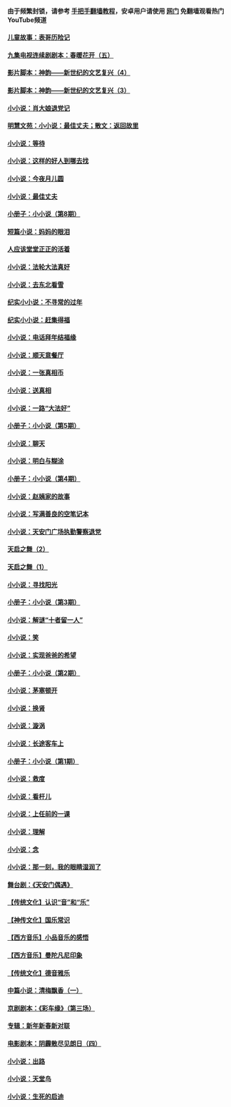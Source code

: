 #### 由于频繁封锁，请参考 [手把手翻墙教程](https://github.com/gfw-breaker/guides/wiki/)，安卓用户请使用 [网门](https://github.com/gfw-breaker/nogfw/blob/master/dl.md?t=07100300) 免翻墙观看热门YouTube频道 

#### [儿童故事：表哥历险记](../pages/328/383535.md?t=07100300) 

#### [九集电视连续剧剧本：春暖花开（五）](../pages/328/275919.md?t=07100300) 

#### [影片脚本：神韵——新世纪的文艺复兴（4）](../pages/328/266089.md?t=07100300) 

#### [影片脚本：神韵——新世纪的文艺复兴（3）](../pages/328/266087.md?t=07100300) 

#### [小小说：肖大娘退党记](../pages/328/239807.md?t=07100300) 

#### [明慧文苑：小小说：最佳丈夫；散文：返回故里](../pages/328/3439.md?t=07100300) 

#### [小小说：等待](../pages/328/223927.md?t=07100300) 

#### [小小说：这样的好人到哪去找](../pages/328/209396.md?t=07100300) 

#### [小小说：今夜月儿圆](../pages/328/193588.md?t=07100300) 

#### [小小说：最佳丈夫](../pages/328/190938.md?t=07100300) 

#### [小册子：小小说（第8期）](../pages/328/188202.md?t=07100300) 

#### [短篇小说：妈妈的眼泪](../pages/328/187712.md?t=07100300) 

#### [人应该堂堂正正的活着](../pages/328/182430.md?t=07100300) 

#### [小小说：法轮大法真好](../pages/328/174669.md?t=07100300) 

#### [小小说：去东北看雪](../pages/328/173882.md?t=07100300) 

#### [纪实小小说：不寻常的过年](../pages/328/173187.md?t=07100300) 

#### [纪实小小说：赶集得福](../pages/328/172652.md?t=07100300) 

#### [小小说：电话拜年结福缘](../pages/328/172533.md?t=07100300) 

#### [小小说：顺天意餐厅](../pages/328/170182.md?t=07100300) 

#### [小小说：一张真相币](../pages/328/169410.md?t=07100300) 

#### [小小说：送真相](../pages/328/166713.md?t=07100300) 

#### [小小说：一路“大法好”](../pages/328/162016.md?t=07100300) 

#### [小册子：小小说（第5期）](../pages/328/161131.md?t=07100300) 

#### [小小说：聊天](../pages/328/159640.md?t=07100300) 

#### [小小说：明白与糊涂](../pages/328/158101.md?t=07100300) 

#### [小册子：小小说（第4期）](../pages/328/158006.md?t=07100300) 

#### [小小说：赵姨家的故事](../pages/328/157843.md?t=07100300) 

#### [小小说：写满善良的空笔记本](../pages/328/157382.md?t=07100300) 

#### [小小说：天安门广场执勤警察退党](../pages/328/156982.md?t=07100300) 

#### [天启之舞（2）](../pages/328/153440.md?t=07100300) 

#### [天启之舞（1）](../pages/328/153439.md?t=07100300) 

#### [小小说：寻找阳光](../pages/328/153065.md?t=07100300) 

#### [小册子：小小说（第3期）](../pages/328/151715.md?t=07100300) 

#### [小小说：解谜“十者留一人”](../pages/328/148967.md?t=07100300) 

#### [小小说：笑](../pages/328/148905.md?t=07100300) 

#### [小小说：实现爸爸的希望](../pages/328/148096.md?t=07100300) 

#### [小册子：小小说（第2期）](../pages/328/147214.md?t=07100300) 

#### [小小说：茅塞顿开](../pages/328/147030.md?t=07100300) 

#### [小小说：换肾](../pages/328/146770.md?t=07100300) 

#### [小小说：漩涡](../pages/328/146683.md?t=07100300) 

#### [小小说：长途客车上](../pages/328/145076.md?t=07100300) 

#### [小册子：小小说（第1期）](../pages/328/143963.md?t=07100300) 

#### [小小说：救度](../pages/328/143927.md?t=07100300) 

#### [小小说：看杆儿](../pages/328/142137.md?t=07100300) 

#### [小小说：上任前的一课](../pages/328/140808.md?t=07100300) 

#### [小小说：理解](../pages/328/140476.md?t=07100300) 

#### [小小说：念](../pages/328/139513.md?t=07100300) 

#### [小小说：那一刻，我的眼睛湿润了](../pages/328/138476.md?t=07100300) 

#### [舞台剧：《天安门偶遇》](../pages/328/117155.md?t=07100300) 

#### [【传统文化】认识“音”和“乐”](../pages/328/108667.md?t=07100300) 

#### [【神传文化】国乐常识](../pages/328/104225.md?t=07100300) 

#### [【西方音乐】小品音乐的感悟](../pages/328/102924.md?t=07100300) 

#### [【西方音乐】曼陀凡尼印象](../pages/328/102922.md?t=07100300) 

#### [【传统文化】德音雅乐](../pages/328/102923.md?t=07100300) 

#### [中篇小说：清梅飘香（一）](../pages/328/101058.md?t=07100300) 

#### [京剧剧本：《彩车缘》（第三场）](../pages/328/96434.md?t=07100300) 

#### [专辑：新年新春新对联](../pages/328/94991.md?t=07100300) 

#### [电影剧本：阴霾散尽见朗日（四）](../pages/328/87081.md?t=07100300) 

#### [小小说：出路](../pages/328/84848.md?t=07100300) 

#### [小小说：天堂鸟](../pages/328/83084.md?t=07100300) 

#### [小小说：生死的启迪](../pages/328/70977.md?t=07100300) 

